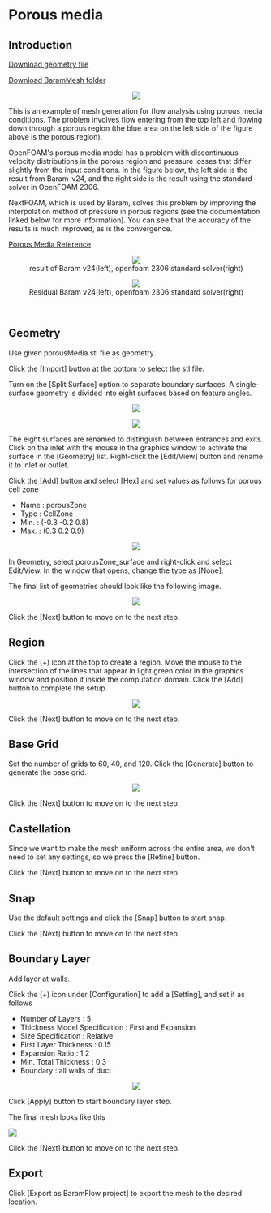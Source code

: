 # Porous media

## Introduction 

[Download geometry file](https://drive.google.com/file/d/1Jlqrgd5BrKkAfhzNkybtb0cF3zSEAFfA/view?usp=sharing) 

[Download BaramMesh folder](https://drive.google.com/file/d/1tN2wyi5Tae0OYhfyoWjzP522D10Uk2rx/view?usp=sharing)

<p style="text-align: center">
    <img src="https://github.com/nextfoam/baram-pages/raw/main/screenshots/mesh/porousMedia/intro.png"><br> 
</p>

This is an example of mesh generation for flow analysis using porous media conditions. The problem involves flow entering from the top left and flowing down through a porous region (the blue area on the left side of the figure above is the porous region).

OpenFOAM's porous media model has a problem with discontinuous velocity distributions in the porous region and pressure losses that differ slightly from the input conditions. In the figure below, the left side is the result from Baram-v24, and the right side is the result using the standard solver in OpenFOAM 2306. 

NextFOAM, which is used by Baram, solves this problem by improving the interpolation method of pressure in porous regions (see the documentation linked below for more information). You can see that the accuracy of the results is much improved, as is the convergence.

[Porous Media Reference](https://nextfoam.co.kr/proc/DownloadProc.php?fName=231101140051_yvpJhMF0nY.pdf&realfName=10thOKUCC_OpenFOAM%EC%82%AC%EC%86%8C%ED%95%9C%EB%AC%B8%EC%A0%9C%EB%93%A4.pdf)

<p style="text-align: center">
    <img src="https://github.com/nextfoam/baram-pages/raw/main/screenshots/mesh/porousMedia/res.png"><br> result of Baram v24(left), openfoam 2306 standard solver(right)
</p>

<p style="text-align: center">
    <img src="https://github.com/nextfoam/baram-pages/raw/main/screenshots/mesh/porousMedia/residual-1.png"><br> Residual Baram v24(left), openfoam 2306 standard solver(right)
</p>
<br/>


## Geometry

Use given porousMedia.stl file as geometry.

Click the [Import] button at the bottom to select the stl file. 

Turn on the [Split Surface] option to separate boundary surfaces. A single-surface geometry is divided into eight surfaces based on feature angles.

<p style="text-align: center">
    <img src="https://github.com/nextfoam/baram-pages/raw/main/screenshots/mesh/porousMedia/import.png"><br> 
</p>

<p style="text-align: center">
    <img src="https://github.com/nextfoam/baram-pages/raw/main/screenshots/mesh/porousMedia/split.png"><br> 
</p>

The eight surfaces are renamed to distinguish between entrances and exits. Click on the inlet with the mouse in the graphics window to activate the surface in the [Geometry] list. Right-click the [Edit/View] button and rename it to inlet or outlet.

Click the [Add] button and select [Hex] and set values as follows for porous cell zone

+ Name : porousZone
+ Type : CellZone
+ Min. : (-0.3 -0.2 0.8)
+ Max. : (0.3 0.2 0.9)

<p style="text-align: center">
    <img src="https://github.com/nextfoam/baram-pages/raw/main/screenshots/mesh/porousMedia/hex.png"><br>
</p> 

In Geometry, select porousZone\_surface and right-click and select Edit/View. In the window that opens, change the type as [None].

The final list of geometries should look like the following image.

<p style="text-align: center">
    <img src="https://github.com/nextfoam/baram-pages/raw/main/screenshots/mesh/porousMedia/geom.png"><br> 
</p> 

Click the [Next] button to move on to the next step.
<!-------------------------------------------------------------------------------------------------->
## Region

Click the (+) icon at the top to create a region. Move the mouse to the intersection of the lines that appear in light green color in the graphics window and position it inside the computation domain. Click the [Add] button to complete the setup.


<p style="text-align: center">
    <img src="https://github.com/nextfoam/baram-pages/raw/main/screenshots/mesh/porousMedia/region.png"><br> 
</p> 

Click the [Next] button to move on to the next step.

<!-------------------------------------------------------------------------------------------------->
## Base Grid

Set the number of grids to 60, 40, and 120. Click the [Generate] button to generate the base grid.

<p style="text-align: center">
    <img src="https://github.com/nextfoam/baram-pages/raw/main/screenshots/mesh/porousMedia/baseGrid.png"><br> 
</p> 

Click the [Next] button to move on to the next step.

<!-------------------------------------------------------------------------------------------------->
## Castellation

Since we want to make the mesh uniform across the entire area, we don't need to set any settings, so we press the [Refine] button.

Click the [Next] button to move on to the next step.

<!-------------------------------------------------------------------------------------------------->
## Snap

Use the default settings and click the [Snap] button to start snap.

Click the [Next] button to move on to the next step.

<!-------------------------------------------------------------------------------------------------->
## Boundary Layer

Add layer at walls.

Click the (+) icon under [Configuration] to add a [Setting], and set it as follows

+ Number of Layers : 5
+ Thickness Model Specification : First and Expansion
+ Size Specification : Relative
+ First Layer Thickness : 0.15
+ Expansion Ratio : 1.2
+ Min. Total Thickness : 0.3
+ Boundary : all walls of duct

<p style="text-align: center">
    <img src="https://github.com/nextfoam/baram-pages/raw/main/screenshots/mesh/porousMedia/blayer.png"><br> 
</p> 

Click [Apply] button to start boundary layer step.

The final mesh looks like this

[![](https://github.com/nextfoam/baram-pages/raw/main/screenshots/mesh/porousMedia/layer.png)](https://github.com/nextfoam/baram-pages/raw/main/screenshots/mesh/porousMedia/layer.png)

Click the [Next] button to move on to the next step.

<!-------------------------------------------------------------------------------------------------->
## Export

Click [Export as BaramFlow project] to export the mesh to the desired location. 

